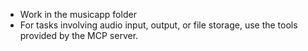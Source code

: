 - Work in the musicapp folder
- For tasks involving audio input, output, or file storage, use the tools provided by the MCP server.
